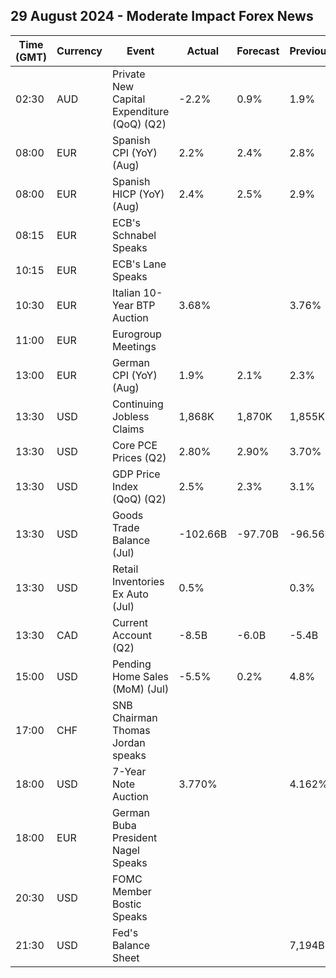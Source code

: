 ## 29 August 2024 - Moderate Impact Forex News

| Time (GMT) | Currency | Event | Actual | Forecast | Previous |
|------|----------|-------|--------|----------|----------|
| 02:30 | AUD | Private New Capital Expenditure (QoQ) (Q2) | -2.2% | 0.9% | 1.9% |
| 08:00 | EUR | Spanish CPI (YoY) (Aug) | 2.2% | 2.4% | 2.8% |
| 08:00 | EUR | Spanish HICP (YoY) (Aug) | 2.4% | 2.5% | 2.9% |
| 08:15 | EUR | ECB's Schnabel Speaks |  |  |  |
| 10:15 | EUR | ECB's Lane Speaks |  |  |  |
| 10:30 | EUR | Italian 10-Year BTP Auction | 3.68% |  | 3.76% |
| 11:00 | EUR | Eurogroup Meetings |  |  |  |
| 13:00 | EUR | German CPI (YoY) (Aug) | 1.9% | 2.1% | 2.3% |
| 13:30 | USD | Continuing Jobless Claims | 1,868K | 1,870K | 1,855K |
| 13:30 | USD | Core PCE Prices (Q2) | 2.80% | 2.90% | 3.70% |
| 13:30 | USD | GDP Price Index (QoQ) (Q2) | 2.5% | 2.3% | 3.1% |
| 13:30 | USD | Goods Trade Balance (Jul) | -102.66B | -97.70B | -96.56B |
| 13:30 | USD | Retail Inventories Ex Auto (Jul) | 0.5% |  | 0.3% |
| 13:30 | CAD | Current Account (Q2) | -8.5B | -6.0B | -5.4B |
| 15:00 | USD | Pending Home Sales (MoM) (Jul) | -5.5% | 0.2% | 4.8% |
| 17:00 | CHF | SNB Chairman Thomas Jordan speaks |  |  |  |
| 18:00 | USD | 7-Year Note Auction | 3.770% |  | 4.162% |
| 18:00 | EUR | German Buba President Nagel Speaks |  |  |  |
| 20:30 | USD | FOMC Member Bostic Speaks |  |  |  |
| 21:30 | USD | Fed's Balance Sheet |  |  | 7,194B |
